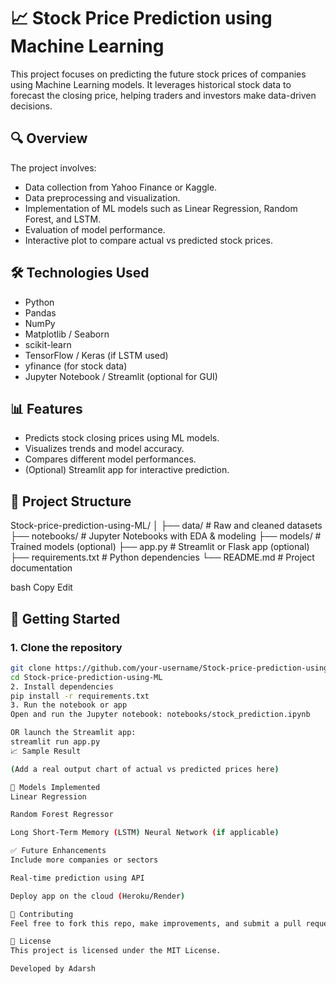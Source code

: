 # 📈 Stock Price Prediction using Machine Learning

This project focuses on predicting the future stock prices of companies using Machine Learning models. It leverages historical stock data to forecast the closing price, helping traders and investors make data-driven decisions.

## 🔍 Overview

The project involves:
- Data collection from Yahoo Finance or Kaggle.
- Data preprocessing and visualization.
- Implementation of ML models such as Linear Regression, Random Forest, and LSTM.
- Evaluation of model performance.
- Interactive plot to compare actual vs predicted stock prices.

## 🛠️ Technologies Used

- Python
- Pandas
- NumPy
- Matplotlib / Seaborn
- scikit-learn
- TensorFlow / Keras (if LSTM used)
- yfinance (for stock data)
- Jupyter Notebook / Streamlit (optional for GUI)

## 📊 Features

- Predicts stock closing prices using ML models.
- Visualizes trends and model accuracy.
- Compares different model performances.
- (Optional) Streamlit app for interactive prediction.

## 📁 Project Structure

Stock-price-prediction-using-ML/ │ ├── data/ # Raw and cleaned datasets ├── notebooks/ # Jupyter Notebooks with EDA & modeling ├── models/ # Trained models (optional) ├── app.py # Streamlit or Flask app (optional) ├── requirements.txt # Python dependencies └── README.md # Project documentation

bash
Copy
Edit

## 🚀 Getting Started

### 1. Clone the repository
```bash
git clone https://github.com/your-username/Stock-price-prediction-using-ML.git
cd Stock-price-prediction-using-ML
2. Install dependencies
pip install -r requirements.txt
3. Run the notebook or app
Open and run the Jupyter notebook: notebooks/stock_prediction.ipynb

OR launch the Streamlit app:
streamlit run app.py
📈 Sample Result

(Add a real output chart of actual vs predicted prices here)

🧠 Models Implemented
Linear Regression

Random Forest Regressor

Long Short-Term Memory (LSTM) Neural Network (if applicable)

✅ Future Enhancements
Include more companies or sectors

Real-time prediction using API

Deploy app on the cloud (Heroku/Render)

🤝 Contributing
Feel free to fork this repo, make improvements, and submit a pull request. Suggestions and feedback are welcome!

📄 License
This project is licensed under the MIT License.

Developed by Adarsh 
